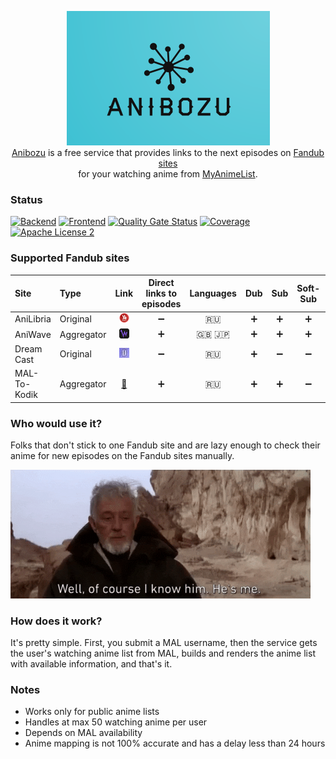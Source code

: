 <p align="center">
  <img width="325" height="215" alt="anibozu-logo" src="https://raw.githubusercontent.com/nasirov/anibozu/main/frontend/img/logo.png"> <br>
  <a href="https://anibozu.nasirov.info/">Anibozu</a> is a free service that provides links to the next episodes on 
  <a href="https://github.com/nasirov/anibozu#supported-fandub-sites">Fandub sites</a> <br>
  for your watching anime from <a href="https://myanimelist.net/">MyAnimeList</a>. <br>
</p>

### Status

[![Backend](https://github.com/nasirov/anibozu/actions/workflows/backend-on_push.yaml/badge.svg)](https://github.com/nasirov/anibozu/actions/workflows/backend-on_push.yaml)
[![Frontend](https://github.com/nasirov/anibozu/actions/workflows/frontend-on_push.yaml/badge.svg)](https://github.com/nasirov/anibozu/actions/workflows/frontend-on_push.yaml)
[![Quality Gate Status](https://sonarcloud.io/api/project_badges/measure?project=nasirov_anibozu&metric=alert_status)](https://sonarcloud.io/dashboard?id=nasirov_anibozu)
[![Coverage](https://sonarcloud.io/api/project_badges/measure?project=nasirov_anibozu&metric=coverage)](https://sonarcloud.io/dashboard?id=nasirov_anibozu)
[![Apache License 2](https://img.shields.io/badge/license-ASF2-blue.svg)](https://www.apache.org/licenses/LICENSE-2.0.txt)

### Supported Fandub sites

| Site         | Type       |                                    Link                                     | Direct links to episodes | Languages |        Dub        |        Sub         |      Soft-Sub      |      Torrents      |
|:-------------|:-----------|:---------------------------------------------------------------------------:|:------------------------:|:---------:|:-----------------:|:------------------:|:------------------:|:------------------:|
| AniLibria    | Original   | [![ani_libria](/images/favicons/ani_libria.png)](https://www.anilibria.tv/) |    :heavy_minus_sign:    |   :ru:    | :heavy_plus_sign: | :heavy_plus_sign:  | :heavy_plus_sign:  | :heavy_plus_sign:  |
| AniWave      | Aggregator |      [![ani_wave](/images/favicons/ani_wave.png)](https://aniwave.to/)      |    :heavy_plus_sign:     | :uk: :jp: | :heavy_plus_sign: | :heavy_plus_sign:  | :heavy_plus_sign:  | :heavy_minus_sign: |
| Dream Cast   | Original   | [![dream_cast](/images/favicons/dream_cast.png)](https://dreamerscast.com/) |    :heavy_minus_sign:    |   :ru:    | :heavy_plus_sign: | :heavy_minus_sign: | :heavy_minus_sign: | :heavy_minus_sign: |
| MAL-To-Kodik | Aggregator |      [:link:](https://github.com/mal-to-kodik/mal-to-kodik.github.io)       |    :heavy_plus_sign:     |   :ru:    | :heavy_plus_sign: | :heavy_plus_sign:  | :heavy_minus_sign: | :heavy_minus_sign: |

### Who would use it?

Folks that don't stick to one Fandub site and are lazy enough to check their anime for new episodes on the Fandub sites manually.

<img alt="sw_obi_wan" src="https://raw.githubusercontent.com/nasirov/anibozu/main/images/extra/sw_obi_wan.gif">

### How does it work?

It's pretty simple. First, you submit a MAL username, then the service gets the user's watching anime list from MAL, builds and renders the
anime list with available information, and that's it.

### Notes

- Works only for public anime lists
- Handles at max 50 watching anime per user
- Depends on MAL availability
- Anime mapping is not 100% accurate and has a delay less than 24 hours